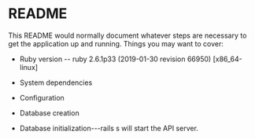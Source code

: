 # README

This README would normally document whatever steps are necessary to get the
application up and running.
Things you may want to cover:

* Ruby version -- ruby 2.6.1p33 (2019-01-30 revision 66950) [x86_64-linux]

* System dependencies 

* Configuration

* Database creation

* Database initialization---rails s will start the API server. 


